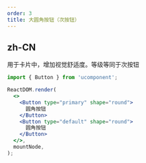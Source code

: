 ```yaml
---
order: 3
title: 大圆角按钮（次按钮）
---
```


## zh-CN

用于卡片中，增加视觉舒适度。等级等同于次按钮

```jsx
import { Button } from 'ucomponent';

ReactDOM.render(
  <>
    <Button type="primary" shape="round">
      圆角按钮
    </Button>
    <Button type="default" shape="round">
      圆角按钮
    </Button>
  </>,
  mountNode,
);
```

